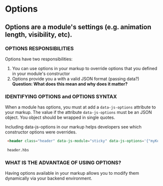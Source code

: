 [//]: # ({{#wrapWith "grid-row"}})
[//]: #     ({{#wrapWith "grid-col" colClasses="is-col-mobile-l-12"}})

# Options

## Options are a module's settings (e.g. animation length, visibility, etc).

### OPTIONS RESPONSIBILITIES 
Options have two responsibilities:
1. You can use options in your markup to override options that you defined in your module's constructor
1. Options provide you a with a valid JSON format (passing data?)  **Question: What does this mean and why does it matter?**

[//]: #     ({{/wrapWith}})
[//]: # ({{/wrapWith}})
[//]: # ({{#wrapWith "grid-row"}})
[//]: #     ({{#wrapWith "grid-col" colClasses="is-col-mobile-l-6"}})

### IDENTIFYING OPTIONS and OPTIONS SYNTAX

 When a module has options, you must at add a `data-js-options` attribute to your markup. The value if the attribute `data-js-options` must be an JSON object. You object should be wrapped in single quotes.

 Including data-js-options in our markup helps developers see which constructor options were overrides.
 
 [//]: #     ({{/wrapWith}})
 [//]: #     ({{#wrapWith "grid-col" colClasses="is-col-mobile-l-6"}})
 
```html
 <header class="header" data-js-module="sticky" data-js-options='{"myKey": "myValue"}'></header>
 
 header.hbs 
```

[//]: #     ({{/wrapWith}})
[//]: # ({{/wrapWith}})

 [//]: # ({{#wrapWith "grid-row"}})
 [//]: #     ({{#wrapWith "grid-col" colClasses="is-col-mobile-l-12"}})

### WHAT IS THE ADVANTAGE OF USING OPTIONS?
Having options available in your markup allows you to modify them dynamically via your backend environment.

[//]: #     ({{/wrapWith}})
[//]: # ({{/wrapWith}})

